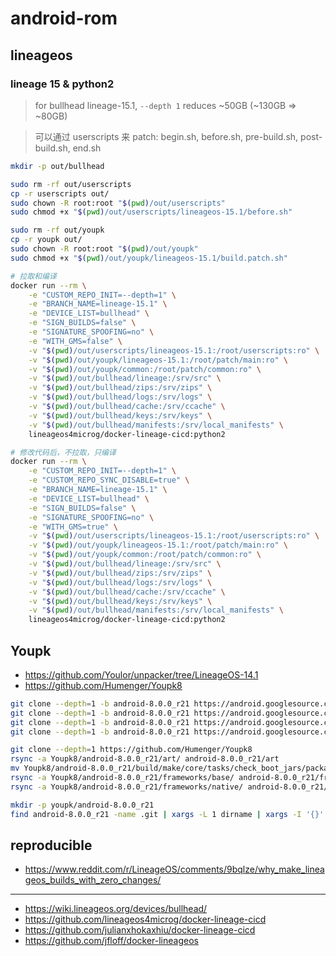 # android-rom

## lineageos

### lineage 15 & python2

> for bullhead lineage-15.1, `--depth 1` reduces ~50GB (~130GB => ~80GB)

> 可以通过 userscripts 来 patch: begin.sh, before.sh, pre-build.sh, post-build.sh, end.sh

```sh
mkdir -p out/bullhead

sudo rm -rf out/userscripts
cp -r userscripts out/
sudo chown -R root:root "$(pwd)/out/userscripts"
sudo chmod +x "$(pwd)/out/userscripts/lineageos-15.1/before.sh"

sudo rm -rf out/youpk
cp -r youpk out/
sudo chown -R root:root "$(pwd)/out/youpk"
sudo chmod +x "$(pwd)/out/youpk/lineageos-15.1/build.patch.sh"

# 拉取和编译
docker run --rm \
    -e "CUSTOM_REPO_INIT=--depth=1" \
    -e "BRANCH_NAME=lineage-15.1" \
    -e "DEVICE_LIST=bullhead" \
    -e "SIGN_BUILDS=false" \
    -e "SIGNATURE_SPOOFING=no" \
    -e "WITH_GMS=false" \
    -v "$(pwd)/out/userscripts/lineageos-15.1:/root/userscripts:ro" \
    -v "$(pwd)/out/youpk/lineageos-15.1:/root/patch/main:ro" \
    -v "$(pwd)/out/youpk/common:/root/patch/common:ro" \
    -v "$(pwd)/out/bullhead/lineage:/srv/src" \
    -v "$(pwd)/out/bullhead/zips:/srv/zips" \
    -v "$(pwd)/out/bullhead/logs:/srv/logs" \
    -v "$(pwd)/out/bullhead/cache:/srv/ccache" \
    -v "$(pwd)/out/bullhead/keys:/srv/keys" \
    -v "$(pwd)/out/bullhead/manifests:/srv/local_manifests" \
    lineageos4microg/docker-lineage-cicd:python2

# 修改代码后，不拉取，只编译
docker run --rm \
    -e "CUSTOM_REPO_INIT=--depth=1" \
    -e "CUSTOM_REPO_SYNC_DISABLE=true" \
    -e "BRANCH_NAME=lineage-15.1" \
    -e "DEVICE_LIST=bullhead" \
    -e "SIGN_BUILDS=false" \
    -e "SIGNATURE_SPOOFING=no" \
    -e "WITH_GMS=true" \
    -v "$(pwd)/out/userscripts/lineageos-15.1:/root/userscripts:ro" \
    -v "$(pwd)/out/youpk/lineageos-15.1:/root/patch/main:ro" \
    -v "$(pwd)/out/youpk/common:/root/patch/common:ro" \
    -v "$(pwd)/out/bullhead/lineage:/srv/src" \
    -v "$(pwd)/out/bullhead/zips:/srv/zips" \
    -v "$(pwd)/out/bullhead/logs:/srv/logs" \
    -v "$(pwd)/out/bullhead/cache:/srv/ccache" \
    -v "$(pwd)/out/bullhead/keys:/srv/keys" \
    -v "$(pwd)/out/bullhead/manifests:/srv/local_manifests" \
    lineageos4microg/docker-lineage-cicd:python2
```

## Youpk

- https://github.com/Youlor/unpacker/tree/LineageOS-14.1
- https://github.com/Humenger/Youpk8

```sh
git clone --depth=1 -b android-8.0.0_r21 https://android.googlesource.com/platform/art android-8.0.0_r21/art
git clone --depth=1 -b android-8.0.0_r21 https://android.googlesource.com/platform/build android-8.0.0_r21/build
git clone --depth=1 -b android-8.0.0_r21 https://android.googlesource.com/platform/frameworks/base android-8.0.0_r21/frameworks/base
git clone --depth=1 -b android-8.0.0_r21 https://android.googlesource.com/platform/frameworks/native android-8.0.0_r21/frameworks/native

git clone --depth=1 https://github.com/Humenger/Youpk8
rsync -a Youpk8/android-8.0.0_r21/art/ android-8.0.0_r21/art
mv Youpk8/android-8.0.0_r21/build/make/core/tasks/check_boot_jars/package_whitelist.txt android-8.0.0_r21/build/core/tasks/check_boot_jars/package_whitelist.txt
rsync -a Youpk8/android-8.0.0_r21/frameworks/base/ android-8.0.0_r21/frameworks/base
rsync -a Youpk8/android-8.0.0_r21/frameworks/native/ android-8.0.0_r21/frameworks/native

mkdir -p youpk/android-8.0.0_r21
find android-8.0.0_r21 -name .git | xargs -L 1 dirname | xargs -I '{}' bash -c 'git -C "{}" config user.email "example@android.com" && git -C "{}" config user.name android && git -C "{}" add . && git -C "{}" commit -m diff && git -C "{}" diff HEAD~1 > youpk/android-8.0.0_r21/$(basename "{}").patch'
```


## reproducible

- https://www.reddit.com/r/LineageOS/comments/9bqlze/why_make_lineageos_builds_with_zero_changes/

---

- https://wiki.lineageos.org/devices/bullhead/
- https://github.com/lineageos4microg/docker-lineage-cicd
- https://github.com/julianxhokaxhiu/docker-lineage-cicd
- https://github.com/jfloff/docker-lineageos
